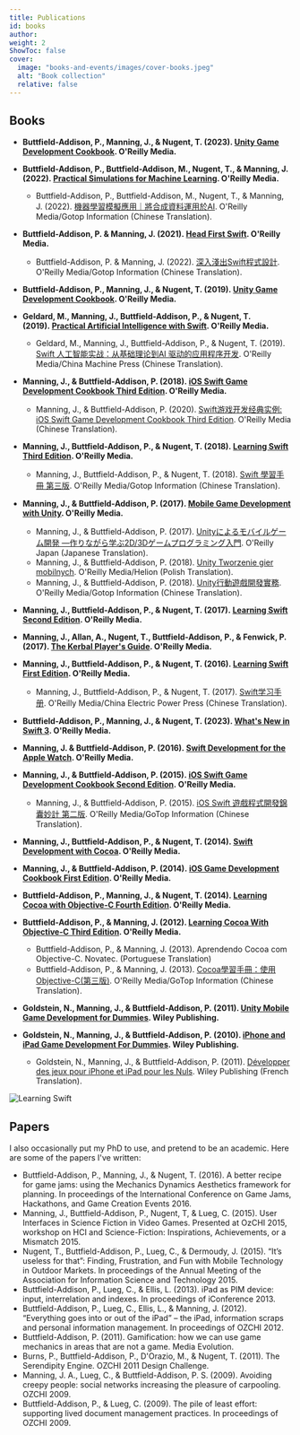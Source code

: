 ```yaml
---
title: Publications
id: books
author: 
weight: 2
ShowToc: false
cover:
  image: "books-and-events/images/cover-books.jpeg"
  alt: "Book collection"
  relative: false
---
```


## Books

* **Buttfield-Addison, P., Manning, J., & Nugent, T. (2023). [Unity Game Development Cookbook](https://www.oreilly.com/library/view/unity-development-cookbook/9781098113704/). O'Reilly Media.**

* **Buttfield-Addison, P., Buttfield-Addison, M., Nugent, T., & Manning, J. (2022). [Practical Simulations for Machine Learning](https://www.oreilly.com/library/view/practical-simulations-for/9781492089919/).  O'Reilly Media.**
  * Buttfield-Addison, P., Buttfield-Addison, M., Nugent, T., & Manning, J. (2022). [機器學習模擬應用｜將合成資料運用於AI](https://www.gotop.com.tw/books/BookDetails.aspx?Types=v&bn=A715#).  O'Reilly Media/Gotop Information (Chinese Translation).

* **Buttfield-Addison, P. & Manning, J. (2021). [Head First Swift](https://www.oreilly.com/library/view/head-first-swift/9781491923184/). O'Reilly Media.**
  * Buttfield-Addison, P. & Manning, J. (2022). [深入淺出Swift程式設計](https://www.gotop.com.tw/books/BookDetails.aspx?Types=v&bn=A550). O'Reilly Media/Gotop Information (Chinese Translation).

* **Buttfield-Addison, P., Manning, J., & Nugent, T. (2019). [Unity Game Development Cookbook](https://www.oreilly.com/library/view/unity-game-development/9781491999141/). O'Reilly Media.**

* **Geldard, M., Manning, J., Buttfield-Addison, P., & Nugent, T. (2019). [Practical Artificial Intelligence with Swift](https://www.oreilly.com/library/view/practical-artificial-intelligence/9781492044802/). O'Reilly Media.**
  * Geldard, M., Manning, J., Buttfield-Addison, P., & Nugent, T. (2019). [Swift 人工智能实战：从基础理论到AI 驱动的应用程序开发](https://www.oreilly.com/library/view/swift-ai/9787111675389/). O'Reilly Media/China Machine Press (Chinese Translation).

* **Manning, J., & Buttfield-Addison, P. (2018). [iOS Swift Game Development Cookbook Third Edition](https://www.oreilly.com/library/view/ios-swift-game/9781491999073/). O'Reilly Media.**
  * Manning, J., & Buttfield-Addison, P. (2020). [Swift游戏开发经典实例: iOS Swift Game Development Cookbook Third Edition](https://www.oreilly.com/library/view/swift/9787519840129/). O'Reilly Media (Chinese Translation).

* **Manning, J., Buttfield-Addison, P., & Nugent, T. (2018). [Learning Swift Third Edition](https://www.oreilly.com/library/view/learning-swift-3rd/9781491987568/). O'Reilly Media.**
  * Manning, J., Buttfield-Addison, P., & Nugent, T. (2018). [Swift 學習手冊 第三版](https://www.gotop.com.tw/books/BookDetails.aspx?Types=v&bn=A558). O'Reilly Media/Gotop Information (Chinese Translation).

* **Manning, J., & Buttfield-Addison, P. (2017). [Mobile Game Development with Unity](https://www.oreilly.com/library/view/mobile-game-development/9781491944738/). O'Reilly Media.**
  * Manning, J., & Buttfield-Addison, P. (2017). [Unityによるモバイルゲーム開発 ―作りながら学ぶ2D/3Dゲームプログラミング入門](https://www.oreilly.com/library/view/unity-2d3d/9784873118505/). O'Reilly Japan  (Japanese Translation).
  * Manning, J., & Buttfield-Addison, P. (2018). [Unity Tworzenie gier mobilnych](https://www.oreilly.com/library/view/unity/9781098125011/). O'Reilly Media/Helion (Polish Translation).
  * Manning, J., & Buttfield-Addison, P. (2018). [Unity行動遊戲開發實務](https://www.gotop.com.tw/books/BookDetails.aspx?Types=v&bn=A445). O'Reilly Media/Gotop Information (Chinese Translation).

* **Manning, J., Buttfield-Addison, P., & Nugent, T. (2017). [Learning Swift Second Edition](https://www.oreilly.com/library/view/learning-swift-2nd/9781491967058/). O'Reilly Media.**

* **Manning, J., Allan, A., Nugent, T., Buttfield-Addison, P., & Fenwick, P. (2017). [The Kerbal Player's Guide](https://www.oreilly.com/library/view/the-kerbal-players/9781491913475/). O'Reilly Media.**

* **Manning, J., Buttfield-Addison, P., & Nugent, T. (2016). [Learning Swift First Edition](https://www.oreilly.com/library/view/learning-swift/9781491940730/). O'Reilly Media.**
  * Manning, J., Buttfield-Addison, P., & Nugent, T. (2017). [Swift学习手册](https://www.oreilly.com/library/view/swift/9787519803223/). O'Reilly Media/China Electric Power Press (Chinese Translation).

* **Buttfield-Addison, P., Manning, J., & Nugent, T. (2023). [What's New in Swift 3](https://www.oreilly.com/library/view/whats-new-in/9781492049050/). O'Reilly Media.**

* **Manning, J. & Buttfield-Addison, P. (2016). [Swift Development for the Apple Watch](https://www.oreilly.com/library/view/swift-development-for/9781491925263/). O'Reilly Media.**

* **Manning, J., & Buttfield-Addison, P. (2015). [iOS Swift Game Development Cookbook Second Edition](https://www.oreilly.com/library/view/ios-swift-game/9781491920794/). O'Reilly Media.**
  * Manning, J., & Buttfield-Addison, P. (2015). [iOS Swift 遊戲程式開發錦囊妙計 第二版](https://www.oreilly.com/library/view/ios-swift/9789863479048/). O'Reilly Media/GoTop Information (Chinese Translation).

* **Manning, J., Buttfield-Addison, P., & Nugent, T. (2014). [Swift Development with Cocoa](https://www.oreilly.com/library/view/swift-development-with/9781491909683/). O'Reilly Media.**

* **Manning, J., & Buttfield-Addison, P. (2014). [iOS Game Development Cookbook First Edition](https://www.oreilly.com/library/view/ios-game-development/9781449369644/). O'Reilly Media.**

* **Buttfield-Addison, P., Manning, J., & Nugent, T. (2014). [Learning Cocoa with Objective-C Fourth Edition](https://www.oreilly.com/library/view/learning-cocoa-with/9781491901380/). O'Reilly Media.**

* **Buttfield-Addison, P., & Manning, J. (2012). [Learning Cocoa With Objective-C Third Edition](https://www.oreilly.com/library/view/learning-cocoa-with/9781449355432/). O'Reilly Media.**
  * Buttfield-Addison, P., & Manning, J. (2013). Aprendendo Cocoa com Objective-C. Novatec. (Portuguese Translation)
  * Buttfield-Addison, P., & Manning, J. (2013). [Cocoa學習手冊：使用Objective-C(第三版)](https://www.oreilly.com/library/view/cocoa-objective-c/9789862768136/). O'Reilly Media/GoTop Information (Chinese Translation).

* **Goldstein, N., Manning, J., & Buttfield-Addison, P. (2011). [Unity Mobile Game Development for Dummies](https://search.worldcat.org/title/751100288). Wiley Publishing.**

* **Goldstein, N., Manning, J., & Buttfield-Addison, P. (2010). [iPhone and iPad Game Development For Dummies](https://www.wiley.com/en-gb/iPhone+and+iPad+Game+Development+For+Dummies-p-9780470599105). Wiley Publishing.**
  * Goldstein, N., Manning, J., & Buttfield-Addison, P. (2011). [Développer des jeux pour iPhone et iPad pour les Nuls](https://search.worldcat.org/title/717622899). Wiley Publishing (French Translation).

![Learning Swift](/books-and-events/images/books-ls.jpg)

## Papers

I also occasionally put my PhD to use, and pretend to be an academic. Here are some of the papers I've written:

* Buttfield-Addison, P., Manning, J., & Nugent, T. (2016). A better recipe for game jams: using the Mechanics Dynamics Aesthetics framework for planning. In proceedings of the International Conference on Game Jams, Hackathons, and Game Creation Events 2016.
* Manning, J., Buttfield-Addison, P., Nugent, T, & Lueg, C. (2015). User Interfaces in Science Fiction in Video Games. Presented at OzCHI 2015, workshop on HCI and Science-Fiction: Inspirations, Achievements, or a Mismatch 2015.
* Nugent, T., Buttfield-Addison, P., Lueg, C., & Dermoudy, J. (2015). “It’s useless for that”: Finding, Frustration, and Fun with Mobile Technology in Outdoor Markets. In proceedings of the Annual Meeting of the Association for Information Science and Technology 2015.
* Buttfield-Addison, P., Lueg, C., & Ellis, L. (2013). iPad as PIM device: input, interrelation and indexes. In proceedings of iConference 2013.
* Buttfield-Addison, P., Lueg, C., Ellis, L., & Manning, J. (2012). “Everything goes into or out of the iPad” – the iPad, information scraps and personal information management. In proceedings of OZCHI 2012.
* Buttfield-Addison, P. (2011). Gamification: how we can use game mechanics in areas that are not a game. Media Evolution.
* Burns, P., Buttfield-Addison, P., D'Orazio, M., & Nugent, T. (2011). The Serendipity Engine. OZCHI 2011 Design Challenge.
* Manning, J. A., Lueg, C., & Buttfield-Addison, P. S. (2009). Avoiding creepy people: social networks increasing the pleasure of carpooling. OZCHI 2009.
* Buttfield-Addison, P., & Lueg, C. (2009). The pile of least effort: supporting lived document management practices. In proceedings of OZCHI 2009.
